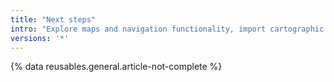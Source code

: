 ```yaml
---
title: "Next steps"
intro: "Explore maps and navigation functionality, import cartographic data to the app and customize it just for your needs."
versions: '*'
---
```

{% data reusables.general.article-not-complete %}